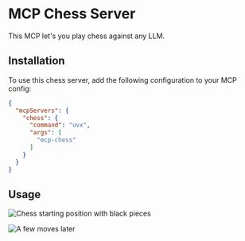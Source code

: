 # MCP Chess Server

This MCP let's you play chess against any LLM.

## Installation

To use this chess server, add the following configuration to your MCP config:

```json
{
  "mcpServers": {
    "chess": {
      "command": "uvx",
      "args": [
        "mcp-chess"
      ]
    }
  }
}
```

## Usage

![Chess starting position with black pieces](screenshots/start_black.png)

![A few moves later](screenshots/acc_dragon.png)



